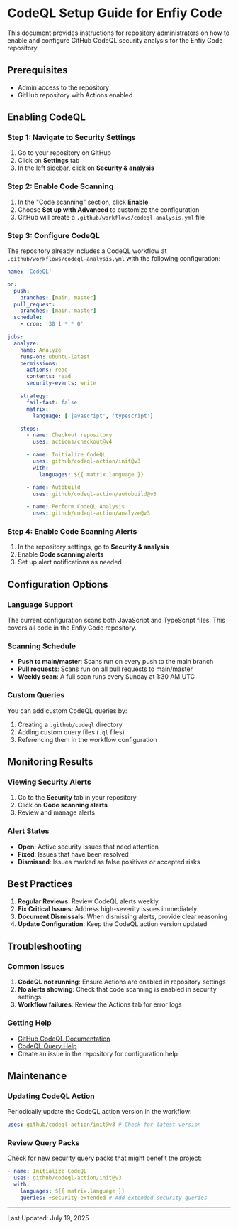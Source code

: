 # CodeQL Setup Guide for Enfiy Code

This document provides instructions for repository administrators on how to enable and configure GitHub CodeQL security analysis for the Enfiy Code repository.

## Prerequisites

- Admin access to the repository
- GitHub repository with Actions enabled

## Enabling CodeQL

### Step 1: Navigate to Security Settings

1. Go to your repository on GitHub
2. Click on **Settings** tab
3. In the left sidebar, click on **Security & analysis**

### Step 2: Enable Code Scanning

1. In the "Code scanning" section, click **Enable**
2. Choose **Set up with Advanced** to customize the configuration
3. GitHub will create a `.github/workflows/codeql-analysis.yml` file

### Step 3: Configure CodeQL

The repository already includes a CodeQL workflow at `.github/workflows/codeql-analysis.yml` with the following configuration:

```yaml
name: 'CodeQL'

on:
  push:
    branches: [main, master]
  pull_request:
    branches: [main, master]
  schedule:
    - cron: '30 1 * * 0'

jobs:
  analyze:
    name: Analyze
    runs-on: ubuntu-latest
    permissions:
      actions: read
      contents: read
      security-events: write

    strategy:
      fail-fast: false
      matrix:
        language: ['javascript', 'typescript']

    steps:
      - name: Checkout repository
        uses: actions/checkout@v4

      - name: Initialize CodeQL
        uses: github/codeql-action/init@v3
        with:
          languages: ${{ matrix.language }}

      - name: Autobuild
        uses: github/codeql-action/autobuild@v3

      - name: Perform CodeQL Analysis
        uses: github/codeql-action/analyze@v3
```

### Step 4: Enable Code Scanning Alerts

1. In the repository settings, go to **Security & analysis**
2. Enable **Code scanning alerts**
3. Set up alert notifications as needed

## Configuration Options

### Language Support

The current configuration scans both JavaScript and TypeScript files. This covers all code in the Enfiy Code repository.

### Scanning Schedule

- **Push to main/master**: Scans run on every push to the main branch
- **Pull requests**: Scans run on all pull requests to main/master
- **Weekly scan**: A full scan runs every Sunday at 1:30 AM UTC

### Custom Queries

You can add custom CodeQL queries by:

1. Creating a `.github/codeql` directory
2. Adding custom query files (`.ql` files)
3. Referencing them in the workflow configuration

## Monitoring Results

### Viewing Security Alerts

1. Go to the **Security** tab in your repository
2. Click on **Code scanning alerts**
3. Review and manage alerts

### Alert States

- **Open**: Active security issues that need attention
- **Fixed**: Issues that have been resolved
- **Dismissed**: Issues marked as false positives or accepted risks

## Best Practices

1. **Regular Reviews**: Review CodeQL alerts weekly
2. **Fix Critical Issues**: Address high-severity issues immediately
3. **Document Dismissals**: When dismissing alerts, provide clear reasoning
4. **Update Configuration**: Keep the CodeQL action version updated

## Troubleshooting

### Common Issues

1. **CodeQL not running**: Ensure Actions are enabled in repository settings
2. **No alerts showing**: Check that code scanning is enabled in security settings
3. **Workflow failures**: Review the Actions tab for error logs

### Getting Help

- [GitHub CodeQL Documentation](https://docs.github.com/en/code-security/code-scanning)
- [CodeQL Query Help](https://codeql.github.com/docs/)
- Create an issue in the repository for configuration help

## Maintenance

### Updating CodeQL Action

Periodically update the CodeQL action version in the workflow:

```yaml
uses: github/codeql-action/init@v3 # Check for latest version
```

### Review Query Packs

Check for new security query packs that might benefit the project:

```yaml
- name: Initialize CodeQL
  uses: github/codeql-action/init@v3
  with:
    languages: ${{ matrix.language }}
    queries: +security-extended # Add extended security queries
```

---

Last Updated: July 19, 2025
